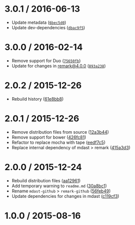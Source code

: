 <!--remark setext-->

<!--lint disable no-multiple-toplevel-headings-->

3.0.1 / 2016-06-13
==================

*   Update metadata ([`6bec5d0`](https://github.com/wooorm/remark-yaml-config/commit/6bec5d0))
*   Update dev-dependencies ([`dbac9f5`](https://github.com/wooorm/remark-yaml-config/commit/dbac9f5))

3.0.0 / 2016-02-14
==================

*   Remove support for Duo ([`75650fb`](https://github.com/wooorm/remark-yaml-config/commit/75650fb))
*   Update for changes in remark@4.0.0 ([`893a238`](https://github.com/wooorm/remark-yaml-config/commit/893a238))

2.0.2 / 2015-12-26
==================

*   Rebuild history ([61e8bb8](https://github.com/wooorm/remark-yaml-config/commit/61e8bb8))

2.0.1 / 2015-12-26
==================

*   Remove distribution files from source ([12a3b44](https://github.com/wooorm/remark-yaml-config/commit/12a3b44))
*   Remove support for bower ([426fc81](https://github.com/wooorm/remark-yaml-config/commit/426fc81))
*   Refactor to replace mocha with tape ([eedf7c5](https://github.com/wooorm/remark-yaml-config/commit/eedf7c5))
*   Replace internal dependency of mdast > remark ([415a3d3](https://github.com/wooorm/remark-yaml-config/commit/415a3d3))

2.0.0 / 2015-12-24
==================

*   Rebuild distribution files ([aa12961](https://github.com/wooorm/remark-yaml-config/commit/aa12961))
*   Add temporary warning to `readme.md` ([30a8bc1](https://github.com/wooorm/remark-yaml-config/commit/30a8bc1))
*   Rename `mdast-github` > `remark-github` ([56feb49](https://github.com/wooorm/remark-yaml-config/commit/56feb49))
*   Update dependencies for changes in mdast ([c119cf3](https://github.com/wooorm/remark-yaml-config/commit/c119cf3))

1.0.0 / 2015-08-16
==================
